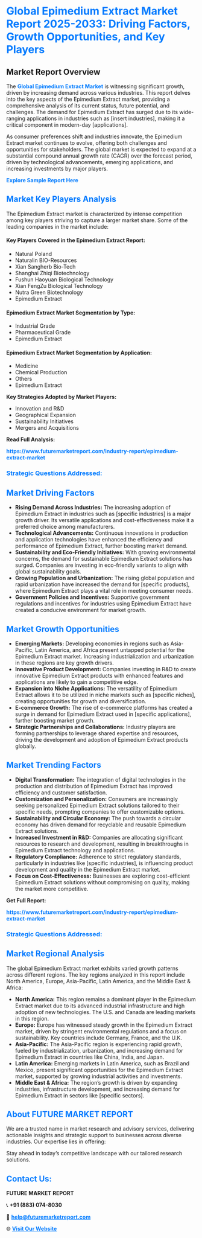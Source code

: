 <h1 style="color: #007BFF;">Global Epimedium Extract Market Report 2025-2033: Driving Factors, Growth Opportunities, and Key Players</h1>

<section id="overview">
<h2>Market Report Overview</h2>
<p>The <a href="https://www.futuremarketreport.com/industry-report/epimedium-extract-market" style="color: #007BFF; text-decoration: none;"><strong>Global Epimedium Extract Market</strong></a> is witnessing significant growth, driven by increasing demand across various industries. This report delves into the key aspects of the Epimedium Extract market, providing a comprehensive analysis of its current status, future potential, and challenges. The demand for Epimedium Extract has surged due to its wide-ranging applications in industries such as [insert industries], making it a critical component in modern-day [applications].</p>
<p>As consumer preferences shift and industries innovate, the Epimedium Extract market continues to evolve, offering both challenges and opportunities for stakeholders. The global market is expected to expand at a substantial compound annual growth rate (CAGR) over the forecast period, driven by technological advancements, emerging applications, and increasing investments by major players.</p>
</section>

<section id="overview">
<p><a href="https://www.futuremarketreport.com/request-sample/reportId=100138" style="color: #007BFF; text-decoration: none;"><strong>Explore Sample Report Here</strong></a></p>
</section>

<section id="key-players">
<h2 style="color: #007BFF;">Market Key Players Analysis</h2>
<p>The Epimedium Extract market is characterized by intense competition among key players striving to capture a larger market share. Some of the leading companies in the market include:</p>
<h4>Key Players Covered in the Epimedium Extract Report:</h4>
<ul><li>Natural Poland</li><li>Naturalin BIO-Resources</li><li>Xian Sangherb Bio-Tech</li><li>Shanghai Zhiqi Biotechnology</li><li>Fushun Haoyuan Biological Technology</li><li>Xian FengZu Biological Technology</li><li>Nutra Green Biotechnology</li><li>Epimedium Extract</li></ul>
<h4>Epimedium Extract Market Segmentation by Type:</h4>
<ul><li>Industrial Grade</li><li>Pharmaceutical Grade</li><li>Epimedium Extract</li></ul>

<h4>Epimedium Extract Market Segmentation by Application:</h4>
<ul><li>Medicine</li><li>Chemical Production</li><li>Others</li><li>Epimedium Extract</li></ul>
<p><strong>Key Strategies Adopted by Market Players:</strong></p>
<ul>
<li>Innovation and R&D</li>
<li>Geographical Expansion</li>
<li>Sustainability Initiatives</li>
<li>Mergers and Acquisitions</li>
</ul>
</section>

<section>
<p><strong>Read Full Analysis: </strong></p><a href="https://www.futuremarketreport.com/industry-report/epimedium-extract-market" style="color: #007BFF; text-decoration: none;"><strong>https://www.futuremarketreport.com/industry-report/epimedium-extract-market</strong></a>
<h3 style="color: #007BFF;">Strategic Questions Addressed:</h3>
</section>

<section id="driving-factors">
<h2 style="color: #007BFF;">Market Driving Factors</h2>
<ul>
<li><strong>Rising Demand Across Industries:</strong> The increasing adoption of Epimedium Extract in industries such as [specific industries] is a major growth driver. Its versatile applications and cost-effectiveness make it a preferred choice among manufacturers.</li>
<li><strong>Technological Advancements:</strong> Continuous innovations in production and application technologies have enhanced the efficiency and performance of Epimedium Extract, further boosting market demand.</li>
<li><strong>Sustainability and Eco-Friendly Initiatives:</strong> With growing environmental concerns, the demand for sustainable Epimedium Extract solutions has surged. Companies are investing in eco-friendly variants to align with global sustainability goals.</li>
<li><strong>Growing Population and Urbanization:</strong> The rising global population and rapid urbanization have increased the demand for [specific products], where Epimedium Extract plays a vital role in meeting consumer needs.</li>
<li><strong>Government Policies and Incentives:</strong> Supportive government regulations and incentives for industries using Epimedium Extract have created a conducive environment for market growth.</li>
</ul>
</section>

<section id="growth-opportunities">
<h2 style="color: #007BFF;">Market Growth Opportunities</h2>
<ul>
<li><strong>Emerging Markets:</strong> Developing economies in regions such as Asia-Pacific, Latin America, and Africa present untapped potential for the Epimedium Extract market. Increasing industrialization and urbanization in these regions are key growth drivers.</li>
<li><strong>Innovative Product Development:</strong> Companies investing in R&D to create innovative Epimedium Extract products with enhanced features and applications are likely to gain a competitive edge.</li>
<li><strong>Expansion into Niche Applications:</strong> The versatility of Epimedium Extract allows it to be utilized in niche markets such as [specific niches], creating opportunities for growth and diversification.</li>
<li><strong>E-commerce Growth:</strong> The rise of e-commerce platforms has created a surge in demand for Epimedium Extract used in [specific applications], further boosting market growth.</li>
<li><strong>Strategic Partnerships and Collaborations:</strong> Industry players are forming partnerships to leverage shared expertise and resources, driving the development and adoption of Epimedium Extract products globally.</li>
</ul>
</section>

<section id="trending-factors">
<h2 style="color: #007BFF;">Market Trending Factors</h2>
<ul>
<li><strong>Digital Transformation:</strong> The integration of digital technologies in the production and distribution of Epimedium Extract has improved efficiency and customer satisfaction.</li>
<li><strong>Customization and Personalization:</strong> Consumers are increasingly seeking personalized Epimedium Extract solutions tailored to their specific needs, prompting companies to offer customizable options.</li>
<li><strong>Sustainability and Circular Economy:</strong> The push towards a circular economy has driven demand for recyclable and reusable Epimedium Extract solutions.</li>
<li><strong>Increased Investment in R&D:</strong> Companies are allocating significant resources to research and development, resulting in breakthroughs in Epimedium Extract technology and applications.</li>
<li><strong>Regulatory Compliance:</strong> Adherence to strict regulatory standards, particularly in industries like [specific industries], is influencing product development and quality in the Epimedium Extract market.</li>
<li><strong>Focus on Cost-Effectiveness:</strong> Businesses are exploring cost-efficient Epimedium Extract solutions without compromising on quality, making the market more competitive.</li>
</ul>
</section>

<section>
<p><strong>Get Full Report: </strong></p><a href="https://www.futuremarketreport.com/industry-report/epimedium-extract-market" style="color: #007BFF; text-decoration: none;"><strong>https://www.futuremarketreport.com/industry-report/epimedium-extract-market</strong></a>
<h3 style="color: #007BFF;">Strategic Questions Addressed:</h3>
</section>


<section id="regional-analysis">
<h2 style="color: #007BFF;">Market Regional Analysis</h2>
<p>The global Epimedium Extract market exhibits varied growth patterns across different regions. The key regions analyzed in this report include North America, Europe, Asia-Pacific, Latin America, and the Middle East & Africa:</p>
<ul>
<li><strong>North America:</strong> This region remains a dominant player in the Epimedium Extract market due to its advanced industrial infrastructure and high adoption of new technologies. The U.S. and Canada are leading markets in this region.</li>
<li><strong>Europe:</strong> Europe has witnessed steady growth in the Epimedium Extract market, driven by stringent environmental regulations and a focus on sustainability. Key countries include Germany, France, and the U.K.</li>
<li><strong>Asia-Pacific:</strong> The Asia-Pacific region is experiencing rapid growth, fueled by industrialization, urbanization, and increasing demand for Epimedium Extract in countries like China, India, and Japan.</li>
<li><strong>Latin America:</strong> Emerging markets in Latin America, such as Brazil and Mexico, present significant opportunities for the Epimedium Extract market, supported by growing industrial activities and investments.</li>
<li><strong>Middle East & Africa:</strong> The region’s growth is driven by expanding industries, infrastructure development, and increasing demand for Epimedium Extract in sectors like [specific sectors].</li>
</ul>
</section>

<footer>
<h2 style="color: #007BFF;">About FUTURE MARKET REPORT</h2>
<p>We are a trusted name in market research and advisory services, delivering actionable insights and strategic support to businesses across diverse industries. Our expertise lies in offering:</p>

<p>Stay ahead in today’s competitive landscape with our tailored research solutions.</p>

<h2 style="color: #007BFF;">Contact Us:</h2>
<p><strong>FUTURE MARKET REPORT</strong></p>
<p>📞 <strong>+91 (883) 074-8030</strong></p>
<p>📧 <strong><a href="mailto:help@futuremarketreport.com" style="color: #007BFF;">help@futuremarketreport.com</a></strong></p>
<p>🌐 <strong><a href="https://www.futuremarketreport.com/" style="color: #007BFF;">Visit Our Website</a></strong></p>
</footer>